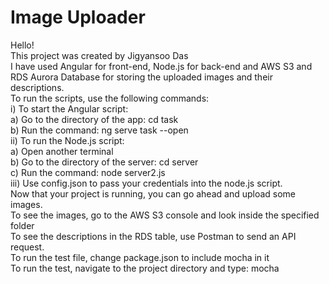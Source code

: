 # Image Uploader    
Hello!  
This project was created by Jigyansoo Das   
I have used Angular for front-end, Node.js for back-end and AWS S3 and RDS Aurora Database for storing the uploaded images and their descriptions.   
To run the scripts, use the following commands:   
  i) To start the Angular script:   
    a) Go to the directory of the app: cd task   
    b) Run the command: ng serve task --open   
  ii) To run the Node.js script:   
    a) Open another terminal   
    b) Go to the directory of the server: cd server   
    c) Run the command: node server2.js   
  iii) Use config.json to pass your credentials into the node.js script.   
Now that your project is running, you can go ahead and upload some images.   
To see the images, go to the AWS S3 console and look inside the specified folder   
To see the descriptions in the RDS table, use Postman to send an API request.    
To run the test file, change package.json to include mocha in it   
To run the test, navigate to the project directory and type: mocha 

 
